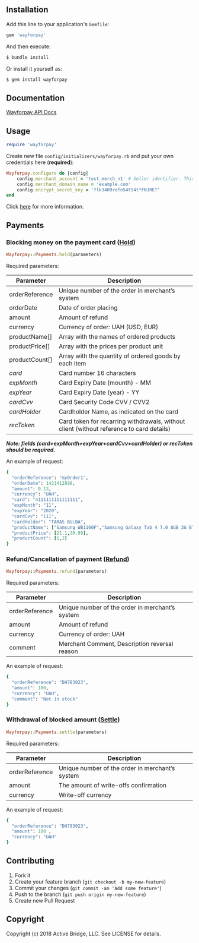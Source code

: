 ## Installation

  Add this line to your application's `Gemfile`:
  ```ruby
  gem 'wayforpay'
  ```
  And then execute:
  ```ruby
  $ bundle install
  ```
  Or install it yourself as:
  ```ruby
  $ gem install wayforpay
  ```

## Documentation
[Wayforpay API Docs](https://wiki.wayforpay.com/display/WADE/Wayforpay+Api+documentations+ENG)

## Usage

  ```ruby
  require 'wayforpay'
  ```
  Create new file `config/initializers/wayforpay.rb` and put your own credentials here (**required**):

  ```ruby
  Wayforpay.configure do |config|
      config.merchant_account = 'test_merch_n1' # Seller identifier. This value is assigned to You from the side of WayForPay
      config.merchant_domain_name = 'example.com'
      config.encrypt_secret_key = 'flk3409refn54t54t*FNJRET'
  end
  ```
  Click [here](https://wiki.wayforpay.com/display/WADE/Test+details) for more information.

## Payments
  ### Blocking money on the payment card ([Hold](https://wiki.wayforpay.com/pages/viewpage.action?pageId=1736987))

  ```ruby
  Wayforpay::Payments.hold(parameters)
  ```

  Required parameters:
   
  | Parameter         | Description                                            |
  | ----------------- | ------------------------------------------------------ |
  | orderReference    | Unique number of the order in merchant’s system        |
  | orderDate         | Date of order placing                                  |
  | amount            | Amount of refund                                       |
  | currency          | Currency of order: UAH (USD, EUR)                      |
  | productName[]     | Array with the names of ordered products               |
  | productPrice[]    | Array with the prices per product unit                 |
  | productCount[]    | Array with the quantity of ordered goods by each item  |
  | *card*            | Card number 16 characters                              |
  | *expMonth*        | Card Expiry Date (mounth) - MM                         | 
  | *expYear*         | Card Expiry Date (year) - YY                           | 
  | *cardCvv*         | Card Security Code CVV / CVV2                          |
  | *cardHolder*      | Cardholder Name, as indicated on the card              |
  | *recToken*        | Card token for recarring withdrawals, without client (without reference to card details) |
   
  ***Note: fields (card+expMonth+expYear+cardCvv+cardHolder) or recToken should be required.***
  
  An example of request:
  
  ```ruby
  {
    "orderReference": "myOrder1",
    "orderDate": 1421412898,
    "amount": 0.13,
    "currency": "UAH",
    "card": "4111111111111111",
    "expMonth": "11",
    "expYear": "2020",
    "cardCvv": "111",
    "cardHolder": "TARAS BULBA",
    "productName": ["Samsung WB1100F","Samsung Galaxy Tab 4 7.0 8GB 3G Black"],
    "productPrice": [21.1,30.99],
    "productCount": [1,2]
  }
  ```

  ### Refund/Cancellation of payment ([Refund](https://wiki.wayforpay.com/pages/viewpage.action?pageId=1736981))

  ```ruby
  Wayforpay::Payments.refund(parameters)
  ```

  Required parameters:
    
  | Parameter         | Description                                     |
  | ----------------- | ----------------------------------------------- |
  | orderReference    | Unique number of the order in merchant’s system |
  | amount            | Amount of refund                                |
  | currency          | Currency of order: UAH                          |
  | comment           | Merchant  Comment, Description reversal reason  |

  An example of request:
  
  ```ruby
  {
    "orderReference": "DH783023",
    "amount": 100,
    "currency": "UAH",
    "comment": "Not in stock"
  }
  ```

  ### Withdrawal of blocked amount ([Settle](https://wiki.wayforpay.com/pages/viewpage.action?pageId=1736989))

  ```ruby
  Wayforpay::Payments.settle(parameters)
  ```

  Required parameters:
    
  | Parameter         | Description                                     |
  | ----------------- | ----------------------------------------------- |
  | orderReference    | Unique number of the order in merchant’s system |
  | amount            | The amount of write-offs confirmation           |
  | currency          | Write-off  currency                             |

  An example of request:
  
  ```ruby
  {
    "orderReference": "DH783023",
    "amount": 100 ,
    "currency": "UAH"
  }
  ```
## Contributing

  1. Fork it
  2. Create your feature branch (`git checkout -b my-new-feature`)
  3. Commit your changes (`git commit -am 'Add some feature'`)
  4. Push to the branch (`git push origin my-new-feature`)
  5. Create new Pull Request
  
## Copyright

Copyright (c) 2018 Active Bridge, LLC. See LICENSE for details.
